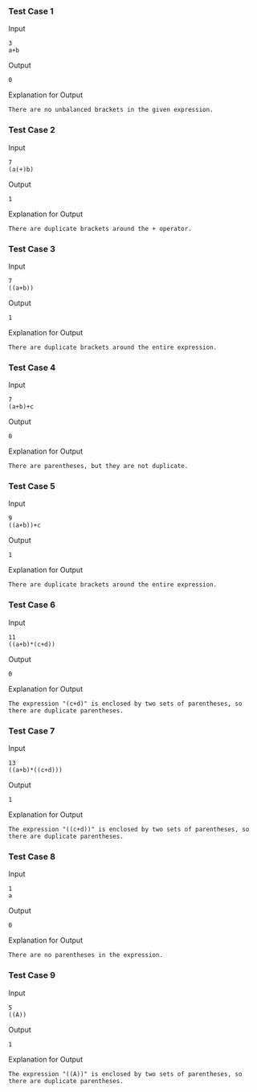### Test Case 1

Input

```
3
a+b
```

Output

```
0
```

Explanation for Output

```
There are no unbalanced brackets in the given expression.
```

### Test Case 2

Input

```
7
(a(+)b)
```

Output

```
1
```

Explanation for Output

```
There are duplicate brackets around the + operator.
```

### Test Case 3

Input

```
7
((a+b))
```

Output

```
1
```

Explanation for Output

```
There are duplicate brackets around the entire expression.
```

### Test Case 4

Input

```
7
(a+b)+c
```

Output

```
0
```

Explanation for Output

```
There are parentheses, but they are not duplicate.
```

### Test Case 5

Input

```
9
((a+b))+c
```

Output

```
1
```

Explanation for Output

```
There are duplicate brackets around the entire expression.
```

### Test Case 6

Input

```
11
((a+b)*(c+d))
```

Output

```
0
```

Explanation for Output

```
The expression "(c+d)" is enclosed by two sets of parentheses, so there are duplicate parentheses.
```

### Test Case 7

Input

```
13
((a+b)*((c+d)))
```

Output

```
1
```

Explanation for Output

```
The expression "((c+d))" is enclosed by two sets of parentheses, so there are duplicate parentheses.
```

### Test Case 8

Input

```
1
a
```

Output

```
0
```

Explanation for Output

```
There are no parentheses in the expression.
```

### Test Case 9

Input

```
5
((A))
```

Output

```
1
```

Explanation for Output

```
The expression "((A))" is enclosed by two sets of parentheses, so there are duplicate parentheses.
```

